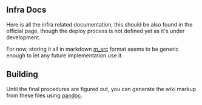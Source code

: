 Infra Docs
---------------------

Here is all the infra related documentation, this should be also found
in the official page, though the deploy process is not defined yet as
it's under development.

For now, storing it all in markdown [m_src] format seems to be generic
enough to let any future implementation use it.

  [m_src]: http://daringfireball.net/projects/markdown/


Building
-------------
Until the final procedures are figured out, you can generate the wiki
markup from these files using [pandoc][p_src].

  [p_src]: http://johnmacfarlane.net/pandoc
